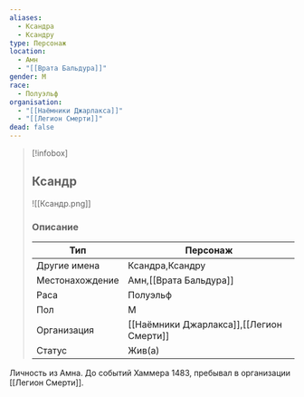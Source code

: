 ```yaml
---
aliases:
  - Ксандра
  - Ксандру
type: Персонаж
location:
  - Амн
  - "[[Врата Бальдура]]"
gender: М
race:
  - Полуэльф
organisation:
  - "[[Наёмники Джарлакса]]"
  - "[[Легион Смерти]]"
dead: false
---
```


> [!infobox]
> 
> ## Ксандр
> 
>![[Ксандр.png]]
> 
> ### Описание
> 
> | Тип | Персонаж |
> | --- | --- |
> | Другие имена| Ксандра,Ксандру |
> | Местонахождение | Амн,[[Врата Бальдура]] |
> | Раса | Полуэльф |
> | Пол | М |
> | Организация | [[Наёмники Джарлакса]],[[Легион Смерти]] |
> | Статус | Жив(а) |


Личность из Амна. До событий Хаммера 1483, пребывал в организации [[Легион Смерти]]. 